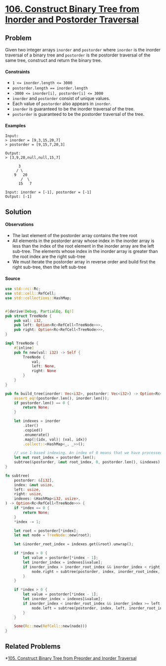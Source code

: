 # [106. Construct Binary Tree from Inorder and Postorder Traversal](https://leetcode.com/problems/construct-binary-tree-from-inorder-and-postorder-traversal/)

## Problem

Given two integer arrays `inorder` and `postorder` where `inorder` is the
inorder traversal of a binary tree and `postorder` is the postorder traversal of
the same tree, construct and return the binary tree.

#### Constraints

* `1 <= inorder.length <= 3000`
* `postorder.length == inorder.length`
* `-3000 <= inorder[i], postorder[i] <= 3000`
* `inorder` and `postorder` consist of unique values.
* Each value of `postorder` also appears in `inorder`.
* `inorder` is guaranteed to be the inorder traversal of the tree.
* `postorder` is guaranteed to be the postorder traversal of the tree.

#### Examples

```text
Input: 
> inorder = [9,3,15,20,7]
> postorder = [9,15,7,20,3]

Output: 
> [3,9,20,null,null,15,7]

      3
     / \
    9   20
       /  \
      15   7
```

```text
Input: inorder = [-1], postorder = [-1]
Output: [-1]
```

## Solution

#### Observations

* The last element of the postorder array contains the tree root
* All elements in the postorder array whose index in the inorder array is less
  than the index of the root element in the inorder array are the left sub-tree.
  The elements whose index in the inorder array is greater than the root index
  are the right sub-tree
* We must iterate the postorder array in reverse order and build first the right
  sub-tree, then the left sub-tree

#### Source

```rust
use std::rc::Rc;
use std::cell::RefCell;
use std::collections::HashMap;


#[derive(Debug, PartialEq, Eq)]
pub struct TreeNode {
    pub val: i32,
    pub left: Option<Rc<RefCell<TreeNode>>>,
    pub right: Option<Rc<RefCell<TreeNode>>>,
}

impl TreeNode {
    #[inline]
    pub fn new(val: i32) -> Self {
        TreeNode {
            val,
            left: None,
            right: None
        }
    }
}

pub fn build_tree(inorder: Vec<i32>, postorder: Vec<i32>) -> Option<Rc<RefCell<TreeNode>>> {
    assert_eq!(postorder.len(), inorder.len());
    if postorder.len() == 0 {
        return None;
    }

    let indexes = inorder
        .iter()
        .copied()
        .enumerate()
        .map(|(idx, val)| (val, idx))
        .collect::<HashMap<_, _>>();

    // use 1-based indexing. An index of 0 means that we have processed all elements
    let mut root_index = postorder.len();
    subtree(&postorder, &mut root_index, 0, postorder.len(), &indexes)
}

fn subtree(
    postorder: &[i32],
    index: &mut usize,
    left: usize,
    right: usize,
    indexes: &HashMap<i32, usize>,
) -> Option<Rc<RefCell<TreeNode>>> {
    if *index == 0 {
        return None;
    }
    *index -= 1;

    let root = postorder[*index];
    let mut node = TreeNode::new(root);

    let &inorder_root_index = indexes.get(&root).unwrap();

    if *index > 0 {
        let value = postorder[*index - 1];
        let inorder_index = indexes[&value];
        if inorder_index > inorder_root_index && inorder_index < right {
            node.right = subtree(postorder, index, inorder_root_index, right, indexes);
        }
    }

    if *index > 0 {
        let value = postorder[*index - 1];
        let inorder_index = indexes[&value];
        if inorder_index < inorder_root_index && inorder_index >= left {
            node.left = subtree(postorder, index, left, inorder_root_index, indexes);
        }
    }

    Some(Rc::new(RefCell::new(node)))
}
```

## Related Problems

*[105. Construct Binary Tree from Preorder and Inorder Traversal](105%20-%20Construct%20Binary%20Tree%20from%20Preorder%20and%20Inorder%20Traversal.md)